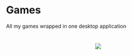 # Games
All my games wrapped in one desktop application 

<h1 align="center">
  <a href="#">
    <img src="https://imgur.com/fZPW5tD">
  </a>
</h1>

